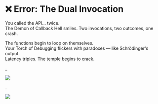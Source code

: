 # ❌ Error: The Dual Invocation

You called the API… twice.  
The Demon of Callback Hell smiles. Two invocations, two outcomes, one crash.

The functions begin to loop on themselves.  
Your Torch of Debugging flickers with paradoxes — like Schrödinger's output.  
Latency triples. The temple begins to crack.

_

<a href="../../glossary.md">
  <img src="https://img.shields.io/badge/Consult%20the%20DevLore%20Glossary-5dade2?style=for-the-badge"/>
</a>

_

<a href="../../start-game.md">
  <img src="https://img.shields.io/badge/The%20Demon%20of%20Callback%20Hell%20grows%20stronger…%20Retry-slategray?style=for-the-badge"/>
</a>
